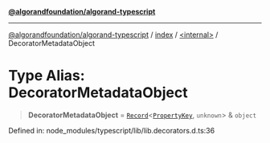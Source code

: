 [**@algorandfoundation/algorand-typescript**](../../../README.md)

***

[@algorandfoundation/algorand-typescript](../../../README.md) / [index](../../README.md) / [\<internal\>](../README.md) / DecoratorMetadataObject

# Type Alias: DecoratorMetadataObject

> **DecoratorMetadataObject** = [`Record`](Record.md)\<[`PropertyKey`](PropertyKey.md), `unknown`\> & `object`

Defined in: node\_modules/typescript/lib/lib.decorators.d.ts:36
